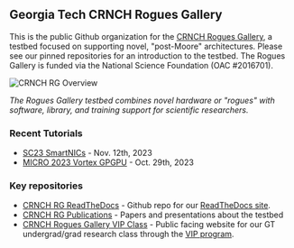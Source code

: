 ## Georgia Tech CRNCH Rogues Gallery

This is the public Github organization for the [CRNCH Rogues Gallery](https://crnch-rg.cc.gatech.edu/), a testbed focused on supporting novel, "post-Moore" architectures. Please see our pinned repositories for an introduction to the testbed. The Rogues Gallery is funded via the National Science Foundation (OAC #2016701).

![CRNCH RG Overview](https://github.com/gt-crnch-rg/read-the-docs/blob/main/docs/figures/general/CCRI_RG_Overview_2023.png)

_The Rogues Gallery testbed combines novel hardware or "rogues" with software, library, and training support for scientific researchers._

### Recent Tutorials

* [SC23 SmartNICs](https://github.com/gt-crnch-rg/smartnic-tutorial-sc23) - Nov. 12th, 2023
* [MICRO 2023 Vortex GPGPU](https://vortex.cc.gatech.edu/micro2023/) - Oct. 29th, 2023

### Key repositories
* [CRNCH RG ReadTheDocs](https://github.com/gt-crnch-rg/read-the-docs) - Github repo for our [ReadTheDocs site](https://gt-crnch-rg.readthedocs.io/en/main/).
* [CRNCH RG Publications](https://github.com/gt-crnch-rg/rg-publications) - Papers and presentations about the testbed
* [CRNCH Rogues Gallery VIP Class](https://github.com/gt-crnch-rg/fc-with-rg-vip) - Public facing website for our GT undergrad/grad research class through the [VIP program](https://vip.gatech.edu/).
